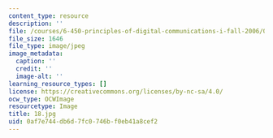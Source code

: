 ```yaml
---
content_type: resource
description: ''
file: /courses/6-450-principles-of-digital-communications-i-fall-2006/0af7e744db6d7fc0746bf0eb41a8cef2_18.jpg
file_size: 1646
file_type: image/jpeg
image_metadata:
  caption: ''
  credit: ''
  image-alt: ''
learning_resource_types: []
license: https://creativecommons.org/licenses/by-nc-sa/4.0/
ocw_type: OCWImage
resourcetype: Image
title: 18.jpg
uid: 0af7e744-db6d-7fc0-746b-f0eb41a8cef2
---
```

